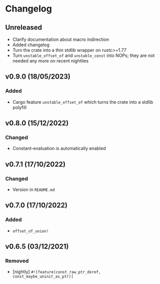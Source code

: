 # Changelog

## Unreleased
 - Clarify documentation about macro indirection
 - Added changelog
 - Turn the crate into a thin stdlib wrapper on rustc>=1.77
 - Turn `unstable_offset_of` and `unstable_const` into NOPs; they are not needed any more on recent nightlies

## v0.9.0 (18/05/2023)
### Added
 - Cargo feature `unstable_offset_of` which turns the crate into a stdlib polyfill

## v0.8.0 (15/12/2022)
### Changed
 - Constant-evaluation is automatically enabled

## v0.7.1 (17/10/2022)
### Changed
 - Version in `README.md`

## v0.7.0 (17/10/2022)
### Added
 - `offset_of_union!`

## v0.6.5 (03/12/2021)
### Removed
 - [nightly] `#![feature(const_raw_ptr_deref, const_maybe_uninit_as_ptr)]`
